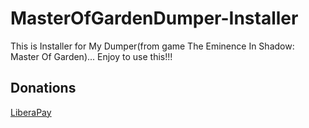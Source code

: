 # MasterOfGardenDumper-Installer
This is Installer for My Dumper(from game The Eminence In Shadow: Master Of Garden)... Enjoy to use this!!!

## Donations

[LiberaPay](https://liberapay.com/RikkoMatsumatoOfficial/donate)
